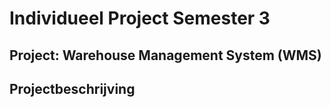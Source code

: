 # Individueel Project Semester 3

## Project: Warehouse Management System (WMS)
## Projectbeschrijving
